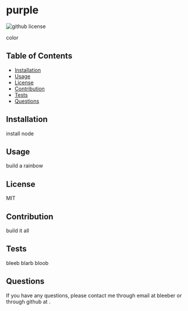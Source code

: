 # purple

![github license](https://img.shields.io/badge/License-MIT-blue.svg)

color

## Table of Contents

* [Installation](#installation)
* [Usage](#usage)
* [License](#license)
* [Contribution](#contribution)
* [Tests](#tests)
* [Questions](#questions)


## Installation
install node

## Usage
build a rainbow

## License
MIT

## Contribution
build it all

## Tests
bleeb blarb bloob

## Questions

If you have any questions, please contact me through email at bleeber or through github at .


